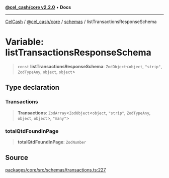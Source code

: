 [**@cel_cash/core v2.2.0**](../../README.md) • **Docs**

***

[CelCash](../../../../packages.md) / [@cel\_cash/core](../../README.md) / [schemas](../README.md) / listTransactionsResponseSchema

# Variable: listTransactionsResponseSchema

> `const` **listTransactionsResponseSchema**: `ZodObject`\<`object`, `"strip"`, `ZodTypeAny`, `object`, `object`\>

## Type declaration

### Transactions

> **Transactions**: `ZodArray`\<`ZodObject`\<`object`, `"strip"`, `ZodTypeAny`, `object`, `object`\>, `"many"`\>

### totalQtdFoundInPage

> **totalQtdFoundInPage**: `ZodNumber`

## Source

[packages/core/src/schemas/transactions.ts:227](https://github.com/Pyxlab/celcash/blob/b57c7034bd65dcd5b083f272f9cfe6cc4ff73f7b/packages/core/src/schemas/transactions.ts#L227)
